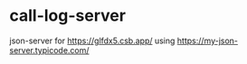 # call-log-server

json-server for https://glfdx5.csb.app/ using https://my-json-server.typicode.com/
